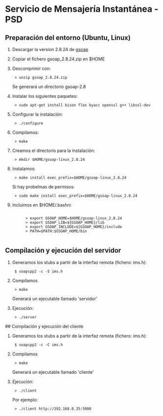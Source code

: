 # Servicio de Mensajería Instantánea - PSD

## Preparación del entorno (Ubuntu, Linux)
<ol>
  <li>
    <p>Descargar la version 2.8.24 de <a href="http://sourceforge.net/projects/gsoap2/files/">gsoap</a></p>
  </li>
  <li>
    <p>Copiar el fichero gsoap_2.8.24.zip en $HOME</p>
  </li>
  <li>
    <p>Descomprimir con:</p>
    <pre><code> > unzip gsoap_2.8.24.zip </code></pre>
    <p>Se generará un directorio gsoap-2.8</p>
  </li>
  <li><p>Instalar los siguientes paquetes:</p>
      <pre><code> > sudo apt-get install bison flex byacc openssl g++ libssl-dev </code></pre>
  </li>
  <li>
    <p>Configurar la instalación:</p>
    <pre><code> > ./configure </code></pre>
  </li>
  <li>
    <p>Compilamos:</p>
    <pre><code> > make </code></pre>
  </li>
  <li>
    <p>Creamos el directorio para la instalación:</p>
    <pre><code> > mkdir $HOME/gsoap-linux_2.8.24 </code></pre>
  </li>
  <li>
    <p>Instalamos:</p>
    <pre><code> > make install exec_prefix=$HOME/gsoap-linux_2.8.24 </code></pre>
    <p>Si hay probelmas de permisos:</p>
    <pre><code> > sudo make install exec_prefix=$HOME/gsoap-linux_2.8.24 </code></pre>
  </li>
  
  <li>
    <p>Incluimos en $HOME/.bashrc</p>
    <pre><code>
      > export GSOAP_HOME=$HOME/gsoap-linux_2.8.24
      > export GSOAP_LIB=${GSOAP_HOME}/lib
      > export GSOAP_INCLUDE=${GSOAP_HOME}/include
      > PATH=$PATH:$GSOAP_HOME/bin
    </code></pre>
  </li>
  
</ol>

## Compilación y ejecución del servidor
  <ol>
    <li>
      <p>Generamos los stubs a partir de la interfaz remota (fichero: ims.h):</p>
      <pre><code> $ soapcpp2 -c -S ims.h </code></pre>
    </li>
    <li>
      <p>Compilamos</p>
      <pre><code> > make </code></pre>
      <p> Generará un ejecutable llamado 'servidor' </p>
    </li>
    <li>
      <p>Ejecución:</p>
      <pre><code> > ./server <puerto> </code></pre>
    </li>
  </ol>
## Compilación y ejecución del cliente
  <ol>
    <li>
      <p>Generamos los stubs a partir de la interfaz remota (fichero: ims.h):</p>
      <pre><code> $ soapcpp2 -c -C ims.h </code></pre>
    </li>
    <li>
      <p>Compilamos</p>
      <pre><code> > make </code></pre>
      <p> Generará un ejecutable llamado 'cliente' </p>
    </li>
    <li>
      <p>Ejecución:</p>
      <pre><code> > ./client <URL + puerto> </code></pre>
      <p> Por ejemplo: </p>
      <pre><code> > ./client http://192.168.0.35:5000 </code></pre>
    </li>
  </ol>
